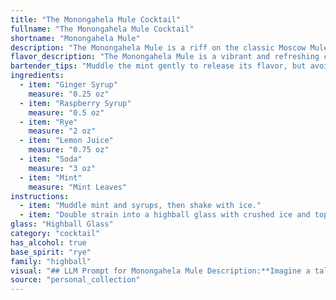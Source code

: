 ```yaml
---
title: "The Monongahela Mule Cocktail"
fullname: "The Monongahela Mule Cocktail"
shortname: "Monongahela Mule"
description: "The Monongahela Mule is a riff on the classic Moscow Mule, a cocktail family known for its refreshing ginger kick.  This variation incorporates the sweetness of raspberry and the boldness of rye, creating a unique twist on the traditional recipe. "
flavor_description: "The Monongahela Mule is a vibrant and refreshing cocktail. The ginger syrup and lemon juice provide a zesty, spicy kick, while the raspberry syrup adds a touch of sweetness and fruitiness. The rye whiskey adds depth and complexity, and the soda water provides a light and bubbly finish.  The mint leaves add a touch of herbaceousness and cool the palate. It's a perfect balance of sweet, tart, and spicy, making it an excellent choice for any occasion. "
bartender_tips: "Muddle the mint gently to release its flavor, but avoid bruising it.  Use fresh lemon juice for the best tang, and make sure your ginger syrup is spicy and your raspberry syrup is tart.  Shake vigorously with ice for a good chill and frothy head. Top with soda for a refreshing fizz. Enjoy responsibly! "
ingredients:
  - item: "Ginger Syrup"
    measure: "0.25 oz"
  - item: "Raspberry Syrup"
    measure: "0.5 oz"
  - item: "Rye"
    measure: "2 oz"
  - item: "Lemon Juice"
    measure: "0.75 oz"
  - item: "Soda"
    measure: "3 oz"
  - item: "Mint"
    measure: "Mint Leaves"
instructions:
  - item: "Muddle mint and syrups, then shake with ice."
  - item: "Double strain into a highball glass with crushed ice and top with soda."
glass: "Highball Glass"
category: "cocktail"
has_alcohol: true
base_spirit: "rye"
family: "highball"
visual: "## LLM Prompt for Monongahela Mule Description:**Imagine a tall, copper mug filled with a vibrant, layered cocktail. The base is a rich amber hue, reminiscent of aged rye whiskey, with a subtle, almost smoky undertone. Atop this rests a bright pink layer, courtesy of the raspberry syrup, punctuated by delicate green specks of fresh mint. The top layer is a crisp, almost translucent white, representing the soda water, which gently bubbles up, creating a soft effervescence. A single, thin slice of lemon rests on the rim, adding a touch of citrus zest to the visual symphony. **Describe the Monongahela Mule using vivid language and sensory details, capturing the colors, textures, and overall visual appeal. Focus on the interplay of the different layers and the overall impression the drink evokes.** "
source: "personal_collection"
---
```


